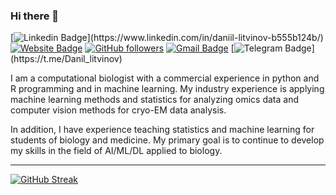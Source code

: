 ### Hi there 👋


[![Linkedin Badge](https://img.shields.io/badge/-daniillitvinov-blue?style=flat-square&logo=Linkedin&logoColor=white&link=[https://www.linkedin.com/in/tanejasaksham/](https://www.linkedin.com/in/daniil-litvinov-b555b124b/))](https://www.linkedin.com/in/daniil-litvinov-b555b124b/) [![Website Badge](https://img.shields.io/badge/-daniillitvinov-03a57a?style=flat-square&labelColor=&logo=Elastic&link=https://danon6868.github.io/)](https://danon6868.github.io/) [![GitHub followers](https://img.shields.io/github/followers/danon6868?label=Follow&style=social)](https://github.com/danon6868/?tab=follow) [![Gmail Badge](https://img.shields.io/badge/-daniillitvinov997@gmail.com-c14438?style=flat-square&logo=Gmail&logoColor=white&link=mailto:daniillitvinov997@gmail.com)](mailto:daniillitvinov997@gmail.com) [![Telegram Badge](https://img.shields.io/badge/-@Danil_litvinov-blue?style=flat-square&logo=Telegram&logoColor=white&link=[https://www.linkedin.com/in/tanejasaksham/](https://t.me/Danil_litvinov))](https://t.me/Danil_litvinov)

I am a computational biologist with a commercial experience in python and R programming and in machine learning. My industry experience is applying machine learning methods and statistics for analyzing omics data and computer vision methods for cryo-EM data analysis.

In addition, I have experience teaching statistics and machine learning for students of biology and medicine. My primary goal is to continue to develop my skills in the field of AI/ML/DL applied to biology.

-------

[![GitHub Streak](http://github-readme-streak-stats.herokuapp.com?user=danon6868&theme=highcontrast&background=000000)](https://git.io/streak-stats)


<!--START_SECTION:waka
![lizheming's Github stats](https://github-readme-stats.vercel.app/api?username=danon6868&show_icons=true)
END_SECTION:waka-->

